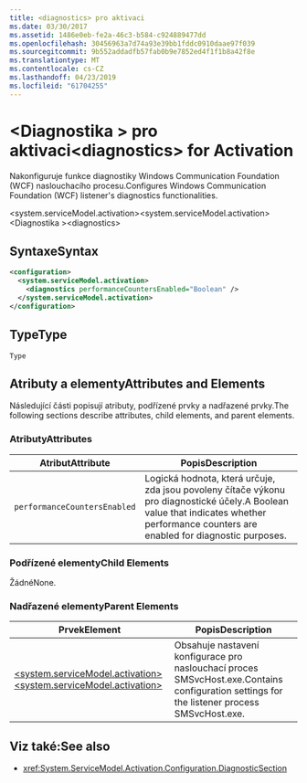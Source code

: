 ```yaml
---
title: <diagnostics> pro aktivaci
ms.date: 03/30/2017
ms.assetid: 1486e0eb-fe2a-46c3-b584-c924889477dd
ms.openlocfilehash: 30456963a7d74a93e39bb1fddc0910daae97f039
ms.sourcegitcommit: 9b552addadfb57fab0b9e7852ed4f1f1b8a42f8e
ms.translationtype: MT
ms.contentlocale: cs-CZ
ms.lasthandoff: 04/23/2019
ms.locfileid: "61704255"
---
```

# <a name="diagnostics-for-activation"></a><span data-ttu-id="5540e-102">\<Diagnostika > pro aktivaci</span><span class="sxs-lookup"><span data-stu-id="5540e-102">\<diagnostics> for Activation</span></span>
<span data-ttu-id="5540e-103">Nakonfiguruje funkce diagnostiky Windows Communication Foundation (WCF) naslouchacího procesu.</span><span class="sxs-lookup"><span data-stu-id="5540e-103">Configures Windows Communication Foundation (WCF) listener's diagnostics functionalities.</span></span>  
  
 <span data-ttu-id="5540e-104">\<system.serviceModel.activation></span><span class="sxs-lookup"><span data-stu-id="5540e-104">\<system.serviceModel.activation></span></span>  
<span data-ttu-id="5540e-105">\<Diagnostika ></span><span class="sxs-lookup"><span data-stu-id="5540e-105">\<diagnostics></span></span>  
  
## <a name="syntax"></a><span data-ttu-id="5540e-106">Syntaxe</span><span class="sxs-lookup"><span data-stu-id="5540e-106">Syntax</span></span>  
  
```xml  
<configuration>
  <system.serviceModel.activation>
    <diagnostics performanceCountersEnabled="Boolean" />
  </system.serviceModel.activation>
</configuration>
```  
  
## <a name="type"></a><span data-ttu-id="5540e-107">Type</span><span class="sxs-lookup"><span data-stu-id="5540e-107">Type</span></span>  
 `Type`  
  
## <a name="attributes-and-elements"></a><span data-ttu-id="5540e-108">Atributy a elementy</span><span class="sxs-lookup"><span data-stu-id="5540e-108">Attributes and Elements</span></span>  
 <span data-ttu-id="5540e-109">Následující části popisují atributy, podřízené prvky a nadřazené prvky.</span><span class="sxs-lookup"><span data-stu-id="5540e-109">The following sections describe attributes, child elements, and parent elements.</span></span>  
  
### <a name="attributes"></a><span data-ttu-id="5540e-110">Atributy</span><span class="sxs-lookup"><span data-stu-id="5540e-110">Attributes</span></span>  
  
|<span data-ttu-id="5540e-111">Atribut</span><span class="sxs-lookup"><span data-stu-id="5540e-111">Attribute</span></span>|<span data-ttu-id="5540e-112">Popis</span><span class="sxs-lookup"><span data-stu-id="5540e-112">Description</span></span>|  
|---------------|-----------------|  
|`performanceCountersEnabled`|<span data-ttu-id="5540e-113">Logická hodnota, která určuje, zda jsou povoleny čítače výkonu pro diagnostické účely.</span><span class="sxs-lookup"><span data-stu-id="5540e-113">A Boolean value that indicates whether performance counters are enabled for diagnostic purposes.</span></span>|  
  
### <a name="child-elements"></a><span data-ttu-id="5540e-114">Podřízené elementy</span><span class="sxs-lookup"><span data-stu-id="5540e-114">Child Elements</span></span>  
 <span data-ttu-id="5540e-115">Žádné</span><span class="sxs-lookup"><span data-stu-id="5540e-115">None.</span></span>  
  
### <a name="parent-elements"></a><span data-ttu-id="5540e-116">Nadřazené elementy</span><span class="sxs-lookup"><span data-stu-id="5540e-116">Parent Elements</span></span>  
  
|<span data-ttu-id="5540e-117">Prvek</span><span class="sxs-lookup"><span data-stu-id="5540e-117">Element</span></span>|<span data-ttu-id="5540e-118">Popis</span><span class="sxs-lookup"><span data-stu-id="5540e-118">Description</span></span>|  
|-------------|-----------------|  
|[<span data-ttu-id="5540e-119">\<system.serviceModel.activation></span><span class="sxs-lookup"><span data-stu-id="5540e-119">\<system.serviceModel.activation></span></span>](../../../../../docs/framework/configure-apps/file-schema/wcf/system-servicemodel-activation.md)|<span data-ttu-id="5540e-120">Obsahuje nastavení konfigurace pro naslouchací proces SMSvcHost.exe.</span><span class="sxs-lookup"><span data-stu-id="5540e-120">Contains configuration settings for the listener process SMSvcHost.exe.</span></span>|  
  
## <a name="see-also"></a><span data-ttu-id="5540e-121">Viz také:</span><span class="sxs-lookup"><span data-stu-id="5540e-121">See also</span></span>

- <xref:System.ServiceModel.Activation.Configuration.DiagnosticSection>
